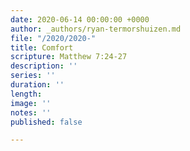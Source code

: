 ```yaml
---
date: 2020-06-14 00:00:00 +0000
author: _authors/ryan-termorshuizen.md
file: "/2020/2020-"
title: Comfort
scripture: Matthew 7:24-27
description: ''
series: ''
duration: ''
length: 
image: ''
notes: ''
published: false

---
```

